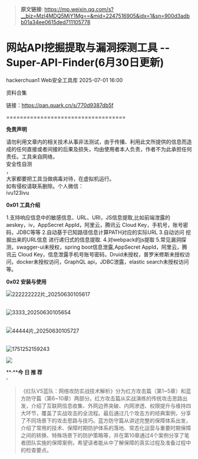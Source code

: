 > **原文链接**: https://mp.weixin.qq.com/s?__biz=MzI4MDQ5MjY1Mg==&mid=2247516905&idx=1&sn=900d3adbb01a34ee0615ded711105778

#  网站API挖掘提取与漏洞探测工具 -- Super-API-Finder(6月30日更新)  
hackerchuan1  Web安全工具库   2025-07-01 16:00  
  
资料合集  
  
链接：https://pan.quark.cn/s/770d9387db5f  
  
===================================  
  
**免责声明**  
  
请勿利用文章内的相关技术从事非法测试，由于传播、利用此文所提供的信息而造成的任何直接或者间接的后果及损失，均由使用者本人负责，作者不为此承担任何责任。工具来自网络，  
安全性自测  
，  
大家都要把工具当做病毒对待，在虚拟机运行。  
如有侵权请联系删除。个人微信：  
ivu123ivu  
  
  
**0x01 工具介绍**  
  
1.支持响应信息中的敏感信息、URL、URI，JS信息提取,比如前端泄露的aeskey，iv，AppSecret AppId，阿里云，腾讯云 Cloud Key，手机号，账号密码，JDBC等等 2.自动基于已知路径信息计算PATH对应的实际URL 3.自动访问 挖掘出来的URL信息 进行递归式的信息提取. 4.对webpack的js提取 5.常见漏洞探测，swagger-ui未授权，spring boot信息泄露,AppSecret AppId，阿里云，腾讯云 Cloud Key，信息泄露手机号账号密码，Druid未授权，普罗米修斯未授权访问，docker未授权访问，GraphQL api，JDBC泄露，elastic search未授权访问等。  
  
**0x02 安装与使用**  
  
![222222222片_20250630105617](https://mmbiz.qpic.cn/sz_mmbiz_png/8H1dCzib3UibsQTnqhnxI79t1aAr8MmCHA4Ag6hicG944dL4RnGbwHBayhMubbLYWUbR0e8wYQxnNSdrHSmdmaLsg/640?wx_fmt=png&from=appmsg "")  
  
   
![3333_20250630105654](https://mmbiz.qpic.cn/sz_mmbiz_png/8H1dCzib3UibsQTnqhnxI79t1aAr8MmCHAa0WYDhAibRoMby40R5ot1ZQHsBBEJ1bFelYpZicmvnLiaaEZEWDdHX3Rw/640?wx_fmt=png&from=appmsg "")  
  
   
![44444片_20250630105727](https://mmbiz.qpic.cn/sz_mmbiz_png/8H1dCzib3UibsQTnqhnxI79t1aAr8MmCHAhrdMFxJvhBzl1UFialL7C8xPEPo9lb9DTdicFGFSQo1wuh402QW3kp8w/640?wx_fmt=png&from=appmsg "")  
  
   
![1751252159243](https://mmbiz.qpic.cn/sz_mmbiz_png/8H1dCzib3UibsQTnqhnxI79t1aAr8MmCHA4Ag6hicG944dL4RnGbwHBayhMubbLYWUbR0e8wYQxnNSdrHSmdmaLsg/640?wx_fmt=png&from=appmsg "")  
  
  
![](https://mmbiz.qpic.cn/mmbiz_jpg/8H1dCzib3Uibu7uX2oYjbbibndft14nzUMIoRia7UqCAgMXSZAu1iaBDWSWLLuFnyibwfOiaCLO7YXaC6qib8icgHXwoe3Q/640?wx_fmt=jpeg "")  
  
  
  
  
**·****今 日 推 荐**  
**·**  
  
> 《红队VS蓝队：网络攻防实战技术解析》分为红方攻击篇（第1~5章）和蓝方防守篇（第6~10章）两部分。红方攻击篇从实战演练的传统攻击思路出发，介绍了互联网信息收集、外网边界突破、内网渗透、权限提升与维持四大环节，覆盖了实战攻击的全流程。最后通过几个攻击方的经典案例，分享了不同场景下的攻击思路与技巧。蓝方防守篇从讲述完整的保障体系出发，介绍了常用的技术、保障时期防护体系的落地、常态化运营与重要时期保障之间的转换、特殊场景下的防护策略等，并在第10章通过4个案例分享了笔者团队实施的保障案例，希望读者能从中了解保障的真实过程及准备过程中的检查要点。  
  
  
  
  
